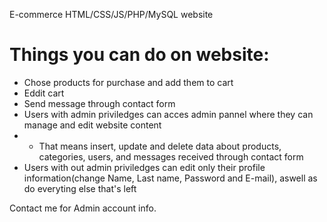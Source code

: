 E-commerce HTML/CSS/JS/PHP/MySQL website
<h1>Things you can do on website:</h1>
<ul>
  <li>Chose products for purchase and add them to cart</li>
  <li>Eddit cart</li>
  <li>Send message through contact form</li>
  <li>Users with admin priviledges can acces admin pannel where they can manage and edit website content</li>
  <li>
    <ul>
      <li>That means insert, update and delete data about products, categories, users, and messages received through contact form</li>
    </ul>
  </li>
  <li>Users with out admin priviledges can edit only their profile information(change Name, Last name, Password and E-mail), aswell as do everyting else that's left</li>
</ul>
<p>Contact me for Admin account info.</p>
